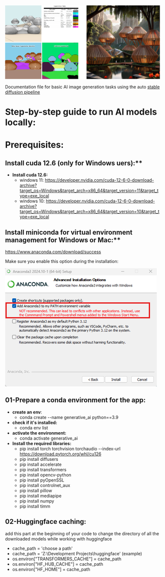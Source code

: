 ![alt text](assets/readme_images/STF-AI-03.png)

Documentation file for basic AI image generation tasks using the auto [stable diffusion pipeline](https://huggingface.co/docs/diffusers/en/api/pipelines/stable_diffusion/overview)

# Step-by-step guide to run AI models locally:

# Prerequisites:
## Install cuda 12.6 (only for Windows uers):**

- **Install cuda 12.6:**
    - windows 11: 
    https://developer.nvidia.com/cuda-12-6-0-download-archive?target_os=Windows&target_arch=x86_64&target_version=11&target_type=exe_local
    - windows 10: 
    https://developer.nvidia.com/cuda-12-6-0-download-archive?target_os=Windows&target_arch=x86_64&target_version=10&target_type=exe_local

## Install miniconda for virtual environment management for Windows or Mac:**
https://www.anaconda.com/download/success

Make sure you enable this option during the installation:

![alt text](assets/readme_images/anaconda.png)

## **01-Prepare a conda environment for the app:**

- **create an env**: 
	- conda create --name generative_ai python==3.9
- **check if it's installed:** 
	- conda env list 
- **activate the environment:** 
	- conda activate generative_ai
- **Install the required libraries:**
	- pip install torch torchvision torchaudio --index-url https://download.pytorch.org/whl/cu126
	- pip install diffusers
	- pip install accelerate
	- pip install transformers 
	- pip install opencv-python
    - pip install pyOpenSSL
    - pip install controlnet_aux
    - pip install pillow
    - pip install mediapipe
    - pip install numpy
    - pip install timm


## **02-Huggingface caching:**

add this part at the beginning of your code to change the directory of all the downloaded models while working with huggingface

- cache_path = 'choose a path'
- cache_path = 'Z:\\Development Projects\\huggingface' (example)
- os.environ["TRANSFORMERS_CACHE"] = cache_path
- os.environ["HF_HUB_CACHE"] = cache_path
- os.environ["HF_HOME"] = cache_path
